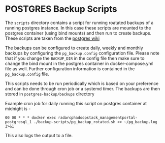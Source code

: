 # POSTGRES Backup Scripts

The `scripts` directory contains a script for running roatated backups of a running postgres instance. In this case these scripts are mounted to the postgres container (using bind mounts)  and then run to create backups. These scripts are taken from the [postgres wiki](https://wiki.postgresql.org/wiki/Automated_Backup_on_Linux)

The backups can be configured to create daily, weekly and monthly backups by configuring the `pg_backup.config` configuration file. Please note that if you change the `BACKUP_DIR` in the config file then make sure to change the bind mount in the postgres container in docker-compose.yml file as well.
Further configuration information is contained in the `pg_backup.config` file.

This scripts needs to be run periodically which is based on your preference and can be done through cron job or a systemd timer.
The backups are then stored in `postgres-backup/backups` directory

Example cron job for daily running this script on postgres container at midnight is -
```
00 00 * * * docker exec radarcphadoopstack_managementportal-postgresql_1 ./backup-scripts/pg_backup_rotated.sh >> ~/pg_backup.log 2>&1
```

This also logs the output to a file.
